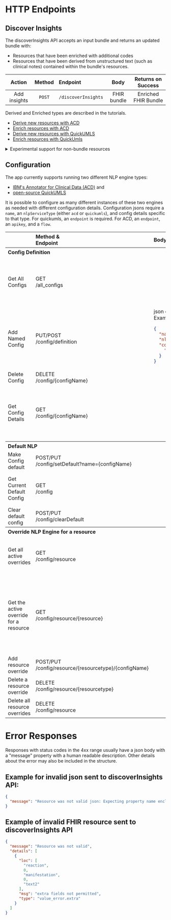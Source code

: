 # HTTP Endpoints

## Discover Insights
The discoverInsights API accepts an input bundle and returns an updated bundle with:
* Resources that have been enriched with additional codes
* Resources that have been derived from unstructured text (such as clinical notes) contained within the bundle's resources.
 
| Action | Method | Endpoint | Body | Returns on Success |
|:------:|:------:|:---------|:----:|:-------:|
| Add insights | `POST` | `/discoverInsights` | FHIR bundle | Enriched FHIR Bundle |

Derived and Enriched types are described in the tutorials.

* [Derive new resources with ACD](../examples/acd/derive_new_resources.md)
* [Enrich resources with ACD](../examples/acd/enrich.md)
* [Derive new resources with QuickUMLS](../examples/quickumls/derive_new_resources.md)
* [Enrich resources with QuickUmls](../examples/quickumls/enrich.md)

<details><summary>Experimental support for non-bundle resources</summary>

If the discoverInsights API is called with a FHIR resource that is *Not* a bundle, then the returned data depends on the input type:
 
 Body Type | Returns 
 --- | ---
 DiagnosticReport or Document Reference | A bundle of derived resources, or an empty bundle if no resources were derived.
 Condition or AllergyIntolerance | The resource is returned with additional codes, or with no additional codes if no codes were derived.

Other resource types *may* return an error.

When using this API resources __must__ have a valid identifier. Because health-patterns will invoke the service before creating resources in thie FHIR server, the identifier has not been set. The result is that this version of the API is not as useful in an ingestion pipeline, and therefore is discouraged/experimental.

The version of the API that accepts a bundle input makes use of the fullUrl property in the bundleEntry for each resource (setting the property if necessary), and this allows that variation to support the requirements of health-patterns.
</details>

## Configuration
The app currently supports running two different NLP engine types: 
* [IBM's Annotator for Clinical Data (ACD)](https://www.ibm.com/cloud/watson-annotator-for-clinical-data) and 
* [open-source QuickUMLS](https://github.com/Georgetown-IR-Lab/QuickUMLS)

It is possible to configure as many different instances of these two engines as needed with different configuration details.  Configuration jsons require a `name`, an `nlpServiceType` (either `acd` or `quickumls`), and config details specific to that type.
For quickumls, an `endpoint` is required. For ACD, an `endpoint`, an `apikey`, and a `flow`.

<table>
<thead>
<tr align="left"><th> &nbsp; </th><th> Method &<BR/> Endpoint</th><th> Body </th><th> Response Body on Success </th></tr>
</thead>
<tbody>
<tr> <th colspan=4  align="left"> Config Definition</th></tr>

<tr><td> Get All Configs </td><td> GET <BR/>/all_configs</td><td></td><td> Config definition names: 

```json 
{
  "all_configs": [
    "acdconfig1",
    "quickconfig1"
  ]
}
``` 

</td></tr>

<tr><td> Add Named Config </td><td> PUT/POST <BR/>/config/definition</td><td>json config (contains name). Example:

```json
{
  "name": "quickconfig1",
  "nlpServiceType": "quickumls",
  "config": {
    "endpoint": "http://***"
  }
}
```

</td><td></td></tr>

<tr><td> Delete Config </td><td> DELETE<BR/>/config/{configName}</td> <td></td><td></td></tr>

<tr><td> Get Config Details </td><td> GET <BR/> /config/{configName} </td><td></td><td> Example Response:

```json
{
  "name": "quickconfig1",
  "nlpServiceType": "quickumls",
  "config": {
    "endpoint": "http://***"
  }
}
```
</td></tr>

</tbody>
<tbody>
<tr><th colspan=4 align="left"> Default NLP</th></tr>

<tr><td> Make Config default </td><td> POST/PUT <BR/>/config/setDefault?name={configName}</td><td></td><td>  </td></tr>

<tr><td> Get Current Default Config </td><td> GET <BR/> /config </td><td></td><td> Current default configName:

```json
{
  "config": "acdconfig1"
}
```
</td></tr>

<tr><td> Clear default config </td><td> POST/PUT <BR/> /config/clearDefault</td><td> </td><td> </td></tr>


</tbody><tbody>
<tr><th colspan=4 align="left"> Override NLP Engine for a resource </th></tr>

<tr><td>  Get all active overrides </td><td> GET <BR/>/config/resource </td><td></td><td>
Dictionary of overrides:

```json
{
  "AllergyIntolerance": "acdconfig1",
  "Condition": "acdconfig1"
}
```
</td></tr>

<tr><td>Get the active override for a resource </td><td> GET <Br/>/config/resource/{resource} </td><td> </td><td>
Dictionary of override:

```json
{
  "resource": "Condition",
  "config": "acdconfig1"
}
```

If no override is defined:

```json
{
  "config": null,
  "resource": "Condition"
}
```
</td></tr>
<tr><td>Add resource override</td><td>POST/PUT<br/>/config/resource/{resourcetype}/{configName}</td><td></td><td>  </td></tr>
<tr><td>Delete a resource override</td><td>DELETE<BR/>/config/resource/{resourcetype}</td><td></td><td> </td></tr>
<tr><td>Delete all resource overrides</td><td>DELETE<br/>/config/resource</td><td></td><td> </td></tr>
</tbody>
</table> 


# Error Responses
Responses with status codes in the 4xx range usually have a json body with a "message" property with a human readable description. Other details about the error may also be included in the structure.

## Example for invalid json sent to discoverInsights API:

```json
{
  "message": "Resource was not valid json: Expecting property name enclosed in double quotes: line 29 column 10 (char 676)"
}
```

## Example of invalid FHIR resource sent to discoverInsights API

```json
{
  "message": "Resource was not valid",
  "details": [
    {
      "loc": [
        "reaction",
        0,
        "manifestation",
        0,
        "text2"
      ],
      "msg": "extra fields not permitted",
      "type": "value_error.extra"
    }
  ]
}
```
